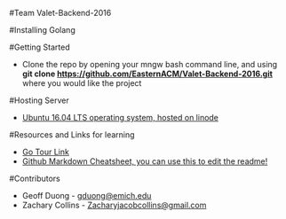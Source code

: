 #Team Valet-Backend-2016 

#Installing Golang


#Getting Started
 * Clone the repo by opening your mngw bash command line, and using **git clone https://github.com/EasternACM/Valet-Backend-2016.git** where you would like the project
 
 
 
#Hosting Server
  * [Ubuntu 16.04 LTS operating system, hosted on linode](http://releases.ubuntu.com/16.04/)

#Resources and Links for learning
  * [Go Tour Link](https://tour.golang.org/)
  * [Github Markdown Cheatsheet, you can use this to edit the readme!](https://github.com/adam-p/markdown-here/wiki/Markdown-Cheatsheet)
  
#Contributors
  * Geoff Duong - gduong@emich.edu
  * Zachary Collins - Zacharyjacobcollins@gmail.com
